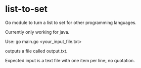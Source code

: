# list-to-set
Go module to turn a list to set for other programming languages.

Currently only working for java.

Use:
go main.go <your_input_file.txt>

outputs a file called output.txt.

Expected input is a text file with one item per line, no quotation.
